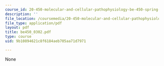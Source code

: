 ```yaml
---
course_id: 20-450-molecular-and-cellular-pathophysiology-be-450-spring-2005
description: ''
file_location: /coursemedia/20-450-molecular-and-cellular-pathophysiology-be-450-spring-2005/9b10894621c8f6184aeb705aa71d7971_be450_0302.pdf
file_type: application/pdf
layout: pdf
title: be450_0302.pdf
type: course
uid: 9b10894621c8f6184aeb705aa71d7971

---
```

None